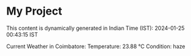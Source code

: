 # My Project

This content is dynamically generated in Indian Time (IST): 2024-01-25 00:43:15 IST


Current Weather in Coimbatore:
Temperature: 23.88 °C
Condition: haze
